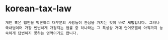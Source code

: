 # korean-tax-law

    개인 혹은 법인을 막론하고 대부분의 사람들이 관심을 가지는 것이 바로 세법입니다. 그러나 국내법이며 가장 빈번하게 개정되는 법률 중 하나라는 그 특성상 거대 언어모델이 아직까지 능숙하게 답변하지 못하는 영역이기도 합니다.

<!-- 이 프로젝트는 한국의 현행 세법을 웹에서 다운로드 받아 RAG로 활용할 수 있는 데이터로 변환하는 과정을 -->


